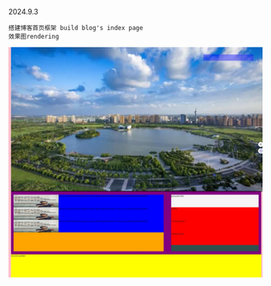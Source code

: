 2024.9.3 

    搭建博客首页框架 build blog's index page
    效果图rendering

![image](resource/image/rendering/3-9-2024.jpg)
